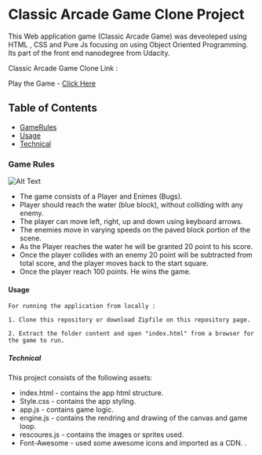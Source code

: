 # Classic Arcade Game Clone Project
This Web application game (Classic Arcade Game) was deveoleped using HTML , CSS and Pure Js focusing on using Object Oriented Programming. Its part of the front end nanodegree from Udacity.

Classic Arcade Game Clone Link :

Play the Game - [Click Here](https://htmlpreview.github.io/?https://github.com/SultanAlomran/UdacityArcadeGameClone/blob/master/index.html)

## Table of Contents

* [GameRules](#GameRules)
* [Usage](#Usage)
* [Technical](#Technical)

### Game Rules

![Alt Text](https://media.giphy.com/media/4NgvtsU1H44hxPWzKk/giphy.gif)

 - The game consists of a Player and Enimes (Bugs). 
 - Player should reach the water (blue block), without colliding with any enemy.
 - The player can move left, right, up and down using keyboard arrows.
 - The enemies move in varying speeds on the paved block portion of the scene. 
 - As the Player reaches the water he will be granted 20 point to his score.
 - Once the player collides with an enemy 20 point will be subtracted from total score, and the player moves back to the   start square.
 - Once the  player reach 100 points. He wins the game.

#### Usage

    For running the application from locally :

    1. Clone this repository or download Zipfile on this repository page.

    2. Extract the folder content and open "index.html" from a browser for the game to run.


##### Technical

This project consists of the following assets:

- index.html - contains the app html structure. 
- Style.css - contains the app styling. 
- app.js - contains game logic. 
- engine.js - contains the rendring and drawing of the canvas and game loop.
- rescoures.js - contains the images or sprites used.
- Font-Awesome - used some awesome icons and imported as a CDN. .